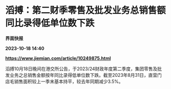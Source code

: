 # 滔搏：第二财季零售及批发业务总销售额同比录得低单位数下跌
**界面快报**

**2023-10-18 14:40**

**https://www.jiemian.com/article/10249875.html**

滔搏10月18日晚间在港交所公告，于2023/24财政年度第二季度，集团零售及批发业务之总销售金额按年同比录得低单位数下跌。截至2023年8月31日，直营门店毛销售面积较上一季末基本持平，较去年同期减少3.5%。